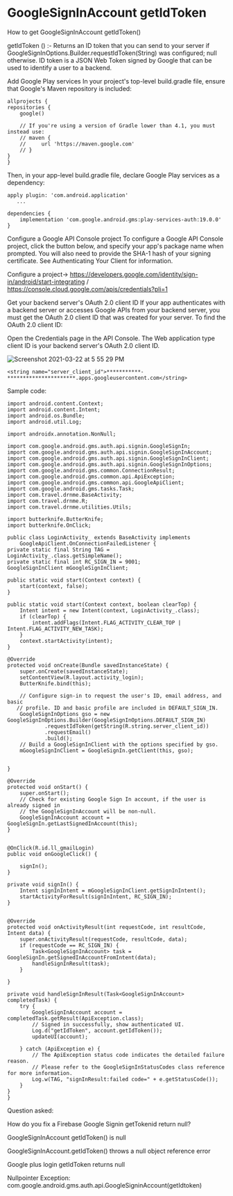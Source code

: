 # GoogleSignInAccount getIdToken
How to get GoogleSignInAccount getIdToken() 


getIdToken () :- Returns an ID token that you can send to your server if GoogleSignInOptions.Builder.requestIdToken(String) was configured; null otherwise.
ID token is a JSON Web Token signed by Google that can be used to identify a user to a backend.

Add Google Play services
In your project's top-level build.gradle file, ensure that Google's Maven repository is included:

    allprojects {
    repositories {
        google()

        // If you're using a version of Gradle lower than 4.1, you must instead use:
        // maven {
        //     url 'https://maven.google.com'
        // }
    }
    }

Then, in your app-level build.gradle file, declare Google Play services as a dependency:


    apply plugin: 'com.android.application'
       ...

    dependencies {
        implementation 'com.google.android.gms:play-services-auth:19.0.0'
    }
Configure a Google API Console project
To configure a Google API Console project, click the button below, and specify your app's package name when prompted. You will also need to provide the SHA-1 hash of your signing certificate. See Authenticating Your Client for information.

Configure a project-> https://developers.google.com/identity/sign-in/android/start-integrating / https://console.cloud.google.com/apis/credentials?pli=1



Get your backend server's OAuth 2.0 client ID
If your app authenticates with a backend server or accesses Google APIs from your backend server, you must get the OAuth 2.0 client ID that was created for your server. To find the OAuth 2.0 client ID:

Open the Credentials page in the API Console.
The Web application type client ID is your backend server's OAuth 2.0 client ID.

![Screenshot 2021-03-22 at 5 55 29 PM](https://user-images.githubusercontent.com/12294662/111991738-a35bd280-8b3a-11eb-99af-2003ef93778a.png)

    <string name="server_client_id">***********-**********************.apps.googleusercontent.com</string>

Sample code:

    import android.content.Context;
    import android.content.Intent;
    import android.os.Bundle;
    import android.util.Log;

    import androidx.annotation.NonNull;

    import com.google.android.gms.auth.api.signin.GoogleSignIn;
    import com.google.android.gms.auth.api.signin.GoogleSignInAccount;
    import com.google.android.gms.auth.api.signin.GoogleSignInClient;
    import com.google.android.gms.auth.api.signin.GoogleSignInOptions;
    import com.google.android.gms.common.ConnectionResult;
    import com.google.android.gms.common.api.ApiException;
    import com.google.android.gms.common.api.GoogleApiClient;
    import com.google.android.gms.tasks.Task;
    import com.travel.drnme.BaseActivity;
    import com.travel.drnme.R;
    import com.travel.drnme.utilities.Utils;

    import butterknife.ButterKnife;
    import butterknife.OnClick;

    public class LoginActivity_ extends BaseActivity implements
        GoogleApiClient.OnConnectionFailedListener {
    private static final String TAG = LoginActivity_.class.getSimpleName();
    private static final int RC_SIGN_IN = 9001;
    GoogleSignInClient mGoogleSignInClient;

    public static void start(Context context) {
        start(context, false);
    }

    public static void start(Context context, boolean clearTop) {
        Intent intent = new Intent(context, LoginActivity_.class);
        if (clearTop) {
            intent.addFlags(Intent.FLAG_ACTIVITY_CLEAR_TOP | Intent.FLAG_ACTIVITY_NEW_TASK);
        }
        context.startActivity(intent);
    }

    @Override
    protected void onCreate(Bundle savedInstanceState) {
        super.onCreate(savedInstanceState);
        setContentView(R.layout.activity_login);
        ButterKnife.bind(this);

        // Configure sign-in to request the user's ID, email address, and basic
       // profile. ID and basic profile are included in DEFAULT_SIGN_IN.
        GoogleSignInOptions gso = new GoogleSignInOptions.Builder(GoogleSignInOptions.DEFAULT_SIGN_IN)
                .requestIdToken(getString(R.string.server_client_id))
                .requestEmail()
                .build();
        // Build a GoogleSignInClient with the options specified by gso.
        mGoogleSignInClient = GoogleSignIn.getClient(this, gso);


    }

    @Override
    protected void onStart() {
        super.onStart();
        // Check for existing Google Sign In account, if the user is already signed in
        // the GoogleSignInAccount will be non-null.
        GoogleSignInAccount account = GoogleSignIn.getLastSignedInAccount(this);
    }


    @OnClick(R.id.ll_gmailLogin)
    public void onGoogleClick() {

        signIn();
    }

    private void signIn() {
        Intent signInIntent = mGoogleSignInClient.getSignInIntent();
        startActivityForResult(signInIntent, RC_SIGN_IN);
    }


    @Override
    protected void onActivityResult(int requestCode, int resultCode, Intent data) {
        super.onActivityResult(requestCode, resultCode, data);
        if (requestCode == RC_SIGN_IN) {
            Task<GoogleSignInAccount> task = GoogleSignIn.getSignedInAccountFromIntent(data);
            handleSignInResult(task);
        }

    }

    private void handleSignInResult(Task<GoogleSignInAccount> completedTask) {
        try {
            GoogleSignInAccount account = completedTask.getResult(ApiException.class);
            // Signed in successfully, show authenticated UI.
            Log.d("getIdToken", account.getIdToken());
            updateUI(account);

        } catch (ApiException e) {
            // The ApiException status code indicates the detailed failure reason.
            // Please refer to the GoogleSignInStatusCodes class reference for more information.
            Log.w(TAG, "signInResult:failed code=" + e.getStatusCode());
        }
    }
    }


Question asked:

How do you fix a Firebase Google Signin getTokenid return null?

GoogleSignInAccount getIdToken() is null

GoogleSignInAccount.getIdToken() throws a null object reference error

Google plus login getIdToken returns null

Nullpointer Exception: com.google.android.gms.auth.api.GoogleSigninAccount(getIdtoken)

